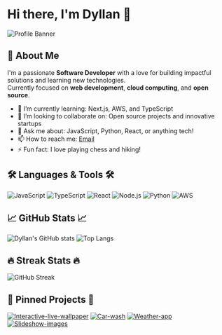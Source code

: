 # Hi there, I'm Dyllan 👋

![Profile Banner](https://your-image-link.com/banner.png) <!-- Optional: add a banner image -->

## 🚀 About Me

I'm a passionate **Software Developer** with a love for building impactful solutions and learning new technologies.  
Currently focused on **web development**, **cloud computing**, and **open source**.

- 🌱 I’m currently learning: Next.js, AWS, and TypeScript
- 👯 I’m looking to collaborate on: Open source projects and innovative startups
- 💬 Ask me about: JavaScript, Python, React, or anything tech!
- 📫 How to reach me: [Email](mailto:dyllanmbuthia@.com) 
- ⚡ Fun fact: I love playing chess and hiking!

## 🛠️ Languages & Tools 🛠️

![JavaScript](https://img.shields.io/badge/-JavaScript-black?style=flat-square&logo=javascript)
![TypeScript](https://img.shields.io/badge/-TypeScript-3178c6?style=flat-square&logo=typescript&logoColor=white)
![React](https://img.shields.io/badge/-React-20232a?style=flat-square&logo=react)
![Node.js](https://img.shields.io/badge/-Node.js-339933?style=flat-square&logo=node.js&logoColor=white)
![Python](https://img.shields.io/badge/-Python-3776AB?style=flat-square&logo=python&logoColor=white)
![AWS](https://img.shields.io/badge/-AWS-orange?style=flat-square&logo=amazon-aws&logoColor=white)

## 📈 GitHub Stats 📈

![Dyllan's GitHub stats](https://github-readme-stats.vercel.app/api?username=dyllanzod&show_icons=true&theme=radical)
![Top Langs](https://github-readme-stats.vercel.app/api/top-langs/?username=dyllanzod&layout=compact&theme=radical)

## 🔥 Streak Stats 🔥

![GitHub Streak](https://streak-stats.demolab.com/?user=dyllanzod&theme=radical)

## 🌟 Pinned Projects 🌟

[![Interactive-live-wallpaper](https://github-readme-stats.vercel.app/api/pin/?username=dyllanzod&repo=Interactive-live-wallpaper)](https://github.com/dyllanzod/Interactive-live-wallpaper)
[![Car-wash](https://github-readme-stats.vercel.app/api/pin/?username=dyllanzod&repo=car-wash)](https://github.com/dyllanzod/car-wash)
[![Weather-app](https://github-readme-stats.vercel.app/api/pin/?username=dyllanzod&repo=weather-app)](https://github.com/dyllanzod/weather-app)
[![Slideshow-images](https://github-readme-stats.vercel.app/api/pin/?username=dyllanzod&repo=slideshow-images)](https://github.com/dyllanzod/slideshow-images)

<!--
**dyllanzod/dyllanzod** is a ✨ special ✨ repository because its `README.md` (this file) appears on your GitHub profile.
-->
